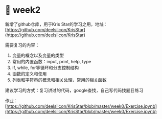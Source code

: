# 🤣 week2

新增了github仓库，用于Kris Star的学习之用，地址：[https://github.com/deelsilcon/KrisStar](https://github.com/deelsilcon/KrisStar)

需要复习的内容：

1. 变量的概念以及变量的类型
2. 常用的内置函数：input, print, help, type
3. if, while, for等循环和分支控制结构
4. 函数的定义和使用
5. 列表和字符串的概念和相关处理，常用的相关函数

建议学习的方式：复习讲过的代码，google查找，自己写代码找题目练习

作业：[https://github.com/deelsilcon/KrisStar/blob/master/week0/Exercise.ipynb](https://github.com/deelsilcon/KrisStar/blob/master/week0/Exercise.ipynb)
